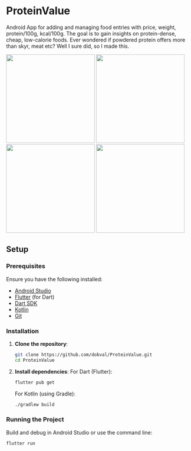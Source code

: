 # ProteinValue

Android App for adding and managing food entries with price, weight, protein/100g, kcal/100g. The goal is to gain insights on protein-dense, cheap, low-calorie foods.
Ever wondered if powdered protein offers more than skyr, meat etc? Well I sure did, so I made this.

<img src="https://github.com/user-attachments/assets/02b22067-d75b-4b25-b5f5-d38134b0163b" width=240>
<img src="https://github.com/user-attachments/assets/ec36c034-386e-4b41-801f-d144dea5438d" width=240>

<img src="https://github.com/user-attachments/assets/98f92a64-5061-4206-86b2-059e7c73bba6" width=240>
<img src="https://github.com/user-attachments/assets/bbc71091-4257-4cb7-aa48-abb7b1c03de7" width=240>

## Setup

### Prerequisites

Ensure you have the following installed:
- [Android Studio](https://developer.android.com/studio)
- [Flutter](https://flutter.dev/docs/get-started/install) (for Dart)
- [Dart SDK](https://dart.dev/get-dart)
- [Kotlin](https://kotlinlang.org/docs/tutorials/getting-started.html)
- [Git](https://git-scm.com/book/en/v2/Getting-Started-Installing-Git)

### Installation

1. **Clone the repository**:
    ```bash
    git clone https://github.com/dobval/ProteinValue.git
    cd ProteinValue
    ```

2. **Install dependencies**:
    For Dart (Flutter):
    ```bash
    flutter pub get
    ```

    For Kotlin (using Gradle):
    ```bash
    ./gradlew build
    ```

### Running the Project

Build and debug in Android Studio or
use the command line:
```bash
flutter run
